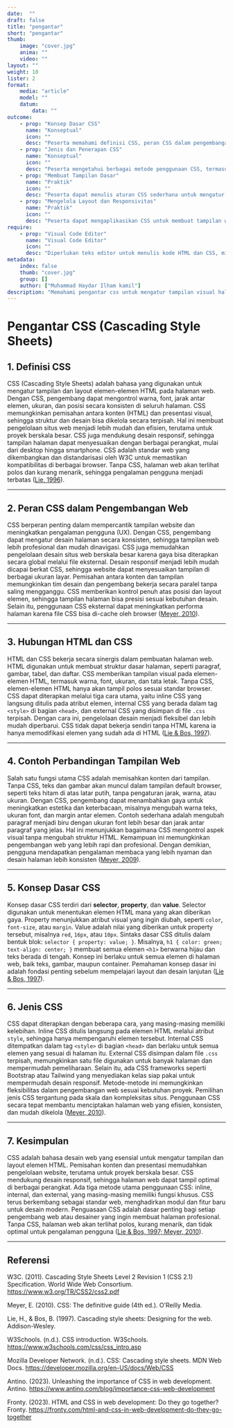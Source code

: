 ```yaml
---
date:  ""
draft: false
title: "pengantar"
short: "pengantar"
thumb:
    image: "cover.jpg"
    anima: ""
    video: ""
layout: ""
weight: 10
lister: 2
format:
    media: "article"
    model: ""
    datum:
        data: ""
outcome:
    - prop: "Konsep Dasar CSS"
      name: "Konseptual"
      icon: ""
      desc: "Peserta memahami definisi CSS, peran CSS dalam pengembangan web, dan hubungan CSS dengan HTML untuk menciptakan tampilan web yang konsisten."
    - prop: "Jenis dan Penerapan CSS"
      name: "Konseptual"
      icon: ""
      desc: "Peserta mengetahui berbagai metode penggunaan CSS, termasuk inline, internal, dan eksternal, serta memahami prinsip pemisahan konten dan tampilan."
    - prop: "Membuat Tampilan Dasar"
      name: "Praktik"
      icon: ""
      desc: "Peserta dapat menulis aturan CSS sederhana untuk mengatur warna, font, margin, dan layout elemen HTML menggunakan selector, property, dan value."
    - prop: "Mengelola Layout dan Responsivitas"
      name: "Praktik"
      icon: ""
      desc: "Peserta dapat mengaplikasikan CSS untuk membuat tampilan web yang responsif dan konsisten di berbagai perangkat, termasuk penggunaan file CSS eksternal."
require:
    - prop: "Visual Code Editor"
      name: "Visual Code Editor"
      icon: ""
      desc: "Diperlukan teks editor untuk menulis kode HTML dan CSS, misalnya Visual Studio Code atau editor sejenis."
metadata:
    index: false
    thumb: "cover.jpg"
    group: []
    author: ["Muhammad Haydar Ilham kamil"]
description: "Memahami pengantar css untuk mengatur tampilan visual halaman website."
---
```



# **Pengantar CSS (Cascading Style Sheets)**

## **1. Definisi CSS**

CSS (Cascading Style Sheets) adalah bahasa yang digunakan untuk mengatur tampilan dan layout elemen-elemen HTML pada halaman web. Dengan CSS, pengembang dapat mengontrol warna, font, jarak antar elemen, ukuran, dan posisi secara konsisten di seluruh halaman. CSS memungkinkan pemisahan antara konten (HTML) dan presentasi visual, sehingga struktur dan desain bisa dikelola secara terpisah. Hal ini membuat pengelolaan situs web menjadi lebih mudah dan efisien, terutama untuk proyek berskala besar. CSS juga mendukung desain responsif, sehingga tampilan halaman dapat menyesuaikan dengan berbagai perangkat, mulai dari desktop hingga smartphone. CSS adalah standar web yang dikembangkan dan distandarisasi oleh W3C untuk memastikan kompatibilitas di berbagai browser. Tanpa CSS, halaman web akan terlihat polos dan kurang menarik, sehingga pengalaman pengguna menjadi terbatas ([Lie, 1996](https://www.w3.org/Style/CSS/)).

---

## **2. Peran CSS dalam Pengembangan Web**

CSS berperan penting dalam mempercantik tampilan website dan meningkatkan pengalaman pengguna (UX). Dengan CSS, pengembang dapat mengatur desain halaman secara konsisten, sehingga tampilan web lebih profesional dan mudah dinavigasi. CSS juga memudahkan pengelolaan desain situs web berskala besar karena gaya bisa diterapkan secara global melalui file eksternal. Desain responsif menjadi lebih mudah dicapai berkat CSS, sehingga website dapat menyesuaikan tampilan di berbagai ukuran layar. Pemisahan antara konten dan tampilan memungkinkan tim desain dan pengembang bekerja secara paralel tanpa saling mengganggu. CSS memberikan kontrol penuh atas posisi dan layout elemen, sehingga tampilan halaman bisa presisi sesuai kebutuhan desain. Selain itu, penggunaan CSS eksternal dapat meningkatkan performa halaman karena file CSS bisa di-cache oleh browser ([Meyer, 2010](https://www.w3.org/Style/CSS/)).

---

## **3. Hubungan HTML dan CSS**

HTML dan CSS bekerja secara sinergis dalam pembuatan halaman web. HTML digunakan untuk membuat struktur dasar halaman, seperti paragraf, gambar, tabel, dan daftar. CSS memberikan tampilan visual pada elemen-elemen HTML, termasuk warna, font, ukuran, dan tata letak. Tanpa CSS, elemen-elemen HTML hanya akan tampil polos sesuai standar browser. CSS dapat diterapkan melalui tiga cara utama, yaitu inline CSS yang langsung ditulis pada atribut elemen, internal CSS yang berada dalam tag `<style>` di bagian `<head>`, dan external CSS yang disimpan di file `.css` terpisah. Dengan cara ini, pengelolaan desain menjadi fleksibel dan lebih mudah diperbarui. CSS tidak dapat bekerja sendiri tanpa HTML karena ia hanya memodifikasi elemen yang sudah ada di HTML ([Lie & Bos, 1997](https://www.w3.org/Style/CSS/)).

---

## **4. Contoh Perbandingan Tampilan Web**

Salah satu fungsi utama CSS adalah memisahkan konten dari tampilan. Tanpa CSS, teks dan gambar akan muncul dalam tampilan default browser, seperti teks hitam di atas latar putih, tanpa pengaturan jarak, warna, atau ukuran. Dengan CSS, pengembang dapat menambahkan gaya untuk meningkatkan estetika dan keterbacaan, misalnya mengubah warna teks, ukuran font, dan margin antar elemen. Contoh sederhana adalah mengubah paragraf menjadi biru dengan ukuran font lebih besar dan jarak antar paragraf yang jelas. Hal ini menunjukkan bagaimana CSS mengontrol aspek visual tanpa mengubah struktur HTML. Kemampuan ini memungkinkan pengembangan web yang lebih rapi dan profesional. Dengan demikian, pengguna mendapatkan pengalaman membaca yang lebih nyaman dan desain halaman lebih konsisten ([Meyer, 2009](https://www.w3.org/Style/CSS/)).

---

## **5. Konsep Dasar CSS**

Konsep dasar CSS terdiri dari **selector**, **property**, dan **value**. Selector digunakan untuk menentukan elemen HTML mana yang akan diberikan gaya. Property menunjukkan atribut visual yang ingin diubah, seperti `color`, `font-size`, atau `margin`. Value adalah nilai yang diberikan untuk property tersebut, misalnya `red`, `16px`, atau `10px`. Sintaks dasar CSS ditulis dalam bentuk blok: `selector { property: value; }`. Misalnya, `h1 { color: green; text-align: center; }` membuat semua elemen `<h1>` berwarna hijau dan teks berada di tengah. Konsep ini berlaku untuk semua elemen di halaman web, baik teks, gambar, maupun container. Pemahaman konsep dasar ini adalah fondasi penting sebelum mempelajari layout dan desain lanjutan ([Lie & Bos, 1997](https://www.w3.org/Style/CSS/)).

---

## **6. Jenis CSS**

CSS dapat diterapkan dengan beberapa cara, yang masing-masing memiliki kelebihan. Inline CSS ditulis langsung pada elemen HTML melalui atribut `style`, sehingga hanya mempengaruhi elemen tersebut. Internal CSS ditempatkan dalam tag `<style>` di bagian `<head>` dan berlaku untuk semua elemen yang sesuai di halaman itu. External CSS disimpan dalam file `.css` terpisah, memungkinkan satu file digunakan untuk banyak halaman dan mempermudah pemeliharaan. Selain itu, ada CSS frameworks seperti Bootstrap atau Tailwind yang menyediakan kelas siap pakai untuk mempermudah desain responsif. Metode-metode ini memungkinkan fleksibilitas dalam pengembangan web sesuai kebutuhan proyek. Pemilihan jenis CSS tergantung pada skala dan kompleksitas situs. Penggunaan CSS secara tepat membantu menciptakan halaman web yang efisien, konsisten, dan mudah dikelola ([Meyer, 2010](https://www.w3.org/Style/CSS/)).

---

## **7. Kesimpulan**

CSS adalah bahasa desain web yang esensial untuk mengatur tampilan dan layout elemen HTML. Pemisahan konten dan presentasi memudahkan pengelolaan website, terutama untuk proyek berskala besar. CSS mendukung desain responsif, sehingga halaman web dapat tampil optimal di berbagai perangkat. Ada tiga metode utama penggunaan CSS: inline, internal, dan external, yang masing-masing memiliki fungsi khusus. CSS terus berkembang sebagai standar web, menghadirkan modul dan fitur baru untuk desain modern. Penguasaan CSS adalah dasar penting bagi setiap pengembang web atau desainer yang ingin membuat halaman profesional. Tanpa CSS, halaman web akan terlihat polos, kurang menarik, dan tidak optimal untuk pengalaman pengguna ([Lie & Bos, 1997; Meyer, 2010](https://www.w3.org/Style/CSS/)).

---

## **Referensi**

W3C. (2011). Cascading Style Sheets Level 2 Revision 1 (CSS 2.1) Specification. World Wide Web Consortium. https://www.w3.org/TR/CSS2/css2.pdf

Meyer, E. (2010). CSS: The definitive guide (4th ed.). O’Reilly Media.

Lie, H., & Bos, B. (1997). Cascading style sheets: Designing for the web. Addison-Wesley.

W3Schools. (n.d.). CSS introduction. W3Schools. https://www.w3schools.com/css/css_intro.asp

Mozilla Developer Network. (n.d.). CSS: Cascading style sheets. MDN Web Docs. https://developer.mozilla.org/en-US/docs/Web/CSS

Antino. (2023). Unleashing the importance of CSS in web development. Antino. https://www.antino.com/blog/importance-css-web-development

Fronty. (2023). HTML and CSS in web development: Do they go together? Fronty. https://fronty.com/html-and-css-in-web-development-do-they-go-together